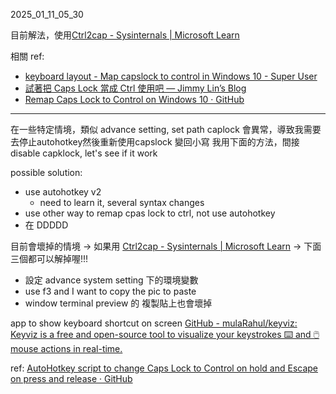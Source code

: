 



2025_01_11_05_30

目前解法，使用[Ctrl2cap - Sysinternals | Microsoft Learn](https://learn.microsoft.com/en-us/sysinternals/downloads/ctrl2cap)




相關 ref:
- [keyboard layout - Map capslock to control in Windows 10 - Super User](https://superuser.com/questions/949385/map-capslock-to-control-in-windows-10)
- [試著把 Caps Lock 當成 Ctrl 使用吧 — Jimmy Lin’s Blog](https://jmln.tw/blog/2020-02-05-caps-lock-as-ctrl.html)
- [Remap Caps Lock to Control on Windows 10 · GitHub](https://gist.github.com/joshschmelzle/5e88dabc71014d7427ff01bca3fed33d)


---


在一些特定情境，類似 advance setting, set path
caplock 會異常，導致我需要去停止autohotkey然後重新使用capslock 變回小寫
我用下面的方法，間接  disable capklock, let's see if it work

possible solution:
- use autohotkey v2
	- need to learn it, several syntax changes
- use other way to remap cpas lock to ctrl, not use autohotkey
- 在 DDDDD


目前會壞掉的情境 -> 如果用 [Ctrl2cap - Sysinternals | Microsoft Learn](https://learn.microsoft.com/en-us/sysinternals/downloads/ctrl2cap) -> 下面三個都可以解掉喔!!!
- 設定 advance system setting 下的環境變數
- use f3 and I want to copy the pic to paste
- window terminal preview 的 複製貼上也會壞掉


app to show keyboard shortcut on screen
[GitHub - mulaRahul/keyviz: Keyviz is a free and open-source tool to visualize your keystrokes ⌨️ and 🖱️ mouse actions in real-time.](https://github.com/mulaRahul/keyviz)



ref:
[AutoHotkey script to change Caps Lock to Control on hold and Escape on press and release · GitHub](https://gist.github.com/volks73/1e889e01ad0a736159a5d56268a300a8)




